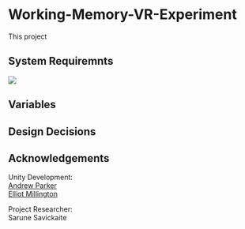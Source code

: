 # Working-Memory-VR-Experiment

This project 

## System Requiremnts

<img align="center" src= "https://user-images.githubusercontent.com/60265517/184690226-68fa930b-4cad-461b-896f-e15aed7ca23c.jpg">

## Variables



## Design Decisions



## Acknowledgements

Unity Development: <br/>
<a href="https://github.com/AndrewParker770">Andrew Parker</a> <br/>
<a href="https://github.com/ElliotMillington">Elliot Millington</a> <br/>

Project Researcher: <br/>
Sarune Savickaite
